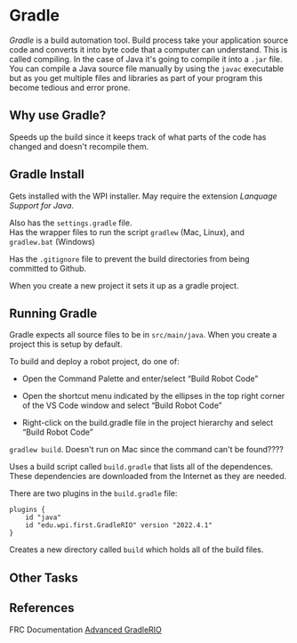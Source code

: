 # Gradle

*Gradle* is a build automation tool.  Build process take your application source code and converts it into byte code that a computer can understand.  This is called compiling.  In the case of Java it's going to compile it into a `.jar` file.  You can compile a Java source file manually by using the `javac` executable but as you get multiple files and libraries as part of your program this become tedious and error prone.


## Why use Gradle?
Speeds up the build since it keeps track of what parts of the code has changed and doesn't recompile them.


## Gradle Install
Gets installed with the WPI installer.  May require the extension *Lanquage Support for Java*.

Also has the `settings.gradle` file.  
Has the wrapper files to run the script `gradlew` (Mac, Linux), and `gradlew.bat` (Windows)

Has the `.gitignore` file to prevent the build directories from being committed to Github. 

When you create a new project it sets it up as a gradle project.

## Running Gradle
Gradle expects all source files to be in `src/main/java`.  When you create a project this is setup by default.

To build and deploy a robot project, do one of:

- Open the Command Palette and enter/select “Build Robot Code”

- Open the shortcut menu indicated by the ellipses in the top right corner of the VS Code window and select “Build Robot Code”

- Right-click on the build.gradle file in the project hierarchy and select “Build Robot Code”


`gradlew build`.  Doesn't run on Mac since the command can't be found????

Uses a build script called `build.gradle` that lists all of the dependences.  These dependencies are downloaded from the Internet as they are needed.

There are two plugins in the `build.gradle` file:

    plugins {
        id "java"
        id "edu.wpi.first.GradleRIO" version "2022.4.1"
    }

Creates a new directory called `build` which holds all of the build files.

## Other Tasks


## References

FRC Documentation [Advanced GradleRIO](https://docs.wpilib.org/en/stable/docs/software/advanced-gradlerio/index.html)